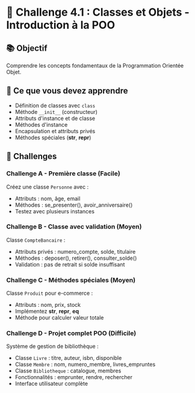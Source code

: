 # 🎯 Challenge 4.1 : Classes et Objets - Introduction à la POO

## 📚 Objectif
Comprendre les concepts fondamentaux de la Programmation Orientée Objet.

## 🔧 Ce que vous devez apprendre
- Définition de classes avec `class`
- Méthode `__init__` (constructeur)
- Attributs d'instance et de classe
- Méthodes d'instance
- Encapsulation et attributs privés
- Méthodes spéciales (__str__, __repr__)

## 💪 Challenges

### Challenge A - Première classe (Facile)
Créez une classe `Personne` avec :
- Attributs : nom, âge, email
- Méthodes : se_presenter(), avoir_anniversaire()
- Testez avec plusieurs instances

### Challenge B - Classe avec validation (Moyen)
Classe `CompteBancaire` :
- Attributs privés : numero_compte, solde, titulaire
- Méthodes : deposer(), retirer(), consulter_solde()
- Validation : pas de retrait si solde insuffisant

### Challenge C - Méthodes spéciales (Moyen)
Classe `Produit` pour e-commerce :
- Attributs : nom, prix, stock
- Implémentez __str__, __repr__, __eq__
- Méthode pour calculer valeur totale

### Challenge D - Projet complet POO (Difficile)
Système de gestion de bibliothèque :
- Classe `Livre` : titre, auteur, isbn, disponible
- Classe `Membre` : nom, numero_membre, livres_empruntes
- Classe `Bibliotheque` : catalogue, membres
- Fonctionnalités : emprunter, rendre, rechercher
- Interface utilisateur complète
